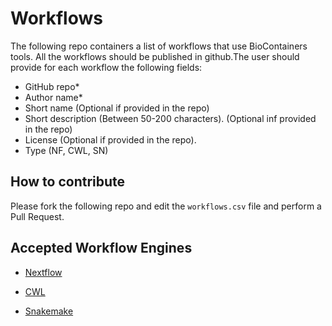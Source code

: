 Workflows
========================

The following repo containers a list of workflows that use BioContainers tools. All the workflows should be published in github.The user should provide for each workflow the following fields: 

- GitHub repo* 
- Author name*
- Short name (Optional if provided in the repo)
- Short description (Between 50-200 characters). (Optional inf provided in the repo)
- License (Optional if provided in the repo). 
- Type (NF, CWL, SN)

How to contribute
-------------------

Please fork the following repo and edit the `workflows.csv` file and perform a Pull Request. 

Accepted Workflow Engines
----------------------------

- [Nextflow](https://www.nextflow.io/)

- [CWL](https://www.commonwl.org/)

- [Snakemake](https://snakemake.readthedocs.io/en/stable/)




